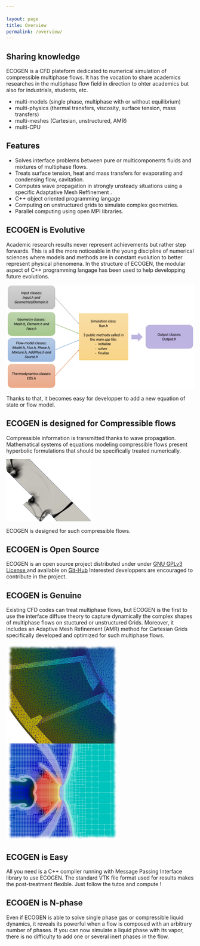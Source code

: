 ```yaml
---

layout: page
title: Overview
permalink: /overview/
---
```

<div class="colonne">
	<aside>
		<h2> Sharing knowledge </h2>
			<p>ECOGEN is a CFD plateform dedicated to numerical simulation of compressible multiphase flows. It has the vocation to share academics researches in the multiphase flow field in direction to ohter academics but also for industrials, students, etc.
			<ul>  
				<li> multi-models (single phase, multiphase with or without equilibrium) </li>
				<li> multi-physics (thermal transfers, viscosity, surface tension, mass transfers) </li>
				<li> multi-meshes (Cartesian, unstructured, AMR) </li>
				<li> multi-CPU </li>
			</ul>
			</p>
		<h2> Features </h2>
		<ul>		
			<li> Solves interface problems between pure or multicomponents fluids and mixtures of multiphase flows. </li>
			<li> Treats surface tension, heat and mass transfers for evaporating and condensing flow, cavitation. </li>
			<li> Computes wave propagation in strongly unsteady situations using a specific Adaptative Mesh Reffinement . </li>
			<li> C++ object oriented programming langage</li>
			<li> Computing on unstructured grids to simulate complex geometries.</li>
			<li> Parallel computing using open MPI libraries. </li>			
		</ul>	
	</aside>
	<div>
		<article>
			<h2> <span class="lettre">E</span>COGEN is Evolutive </h2>
			<p>Academic research results never represent achievements but rather step forwards. This is all the more noticeable in the young discipline of numerical sciences where models and methods are in constant evolution to better represent physical phenomena. In the structure of ECOGEN, the modular aspect of C++ programming langage has been used to help developping future evolutions.</p>
			<img src="/assets/images/mainClasses.png" alt="general ECOGEN structure" />
			<p>Thanks to that, it becomes easy for developper to add a new equation of state or flow model.</p>
		</article>
		<article>
			<h2> E<span class="lettre">C</span>OGEN is designed for Compressible flows </h2>
			<p>Compressible information is transmitted thanks to wave propagation. Mathematical systems of equations modeling compressible flows present hyperbolic formulations that should be specifically treated numerically.</p>
			<div class="flex">
				<img src="/assets/images/shocks.png" alt="shock waves" />
				<p>ECOGEN is designed for such compressible flows.</p>
			</div>
		</article>
		<article>
			<h2> EC<span class="lettre">O</span>GEN is Open Source </h2>
			<p>ECOGEN is an open source project distributed under under <a href="https://www.gnu.org/licenses/gpl-3.0.en.html" target="_blank" >  GNU GPLv3 License </a> and available on <a href="https://github.com/code-mphi/ECOGEN" target="_blank" > Git-Hub</a> Interested developpers are encouraged to contribute in the project. </p>
		</article>
		<article>
			<h2> ECO<span class="lettre">G</span>EN is Genuine </h2>
			<div class="flex">
				<p>Existing CFD codes can treat multiphase flows, but ECOGEN is the first to use the interface diffuse theory to capture dynamically the complex shapes of multiphase flows on stuctured or unstructured Grids. Moreover, it includes an Adaptive Mesh Refinement (AMR) method for Cartesian Grids specifically developed and optimized for such multiphase flows.</p>
				<img src="/assets/images/maillage.png" alt="mesh" />
			</div>
		</article>
		<article>
			<h2> ECOG<span class="lettre">E</span>N is Easy </h2>
			<p>All you need is a C++ compiler running with Message Passing Interface library to use ECOGEN. The standard VTK file format used for results makes the post-treatment flexible. Just follow the tutos and compute !</p>
		</article>	
		<article>
			<h2> ECOGE<span class="lettre">N</span> is N-phase </h2>
			<p>Even if ECOGEN is able to solve single phase gas or compressible liquid dynamics, it reveals its powerful when a flow is composed with an arbitrary number of phases. If  you can now simulate a liquid phase with its vapor, there is no difficulty to add one or several inert phases in the flow.</p>
		</article>
	</div>
</div>